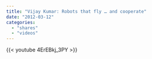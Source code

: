 ```yaml
---
title: "Vijay Kumar: Robots that fly … and cooperate"
date: "2012-03-12"
categories:
  - "shares"
  - "videos"
---
```


{{< youtube 4ErEBkj_3PY >}}
